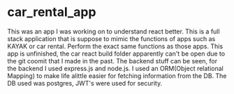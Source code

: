 # car_rental_app
This was an app I was working on to understand react better. This is a full stack application that is suppose to mimic the functions of apps such as KAYAK or car rental. Perform the exact same functions as those apps. This app is unfinished, the car react build folder apparently can't be open due to the git coomit that I made in the past. The backend stuff can be seen, for the backend I used express.js and node.js. I used
an ORM(Object relational Mapping) to make life alittle easier for fetching information from the DB. The DB used was postgres, JWT's were used for security.
